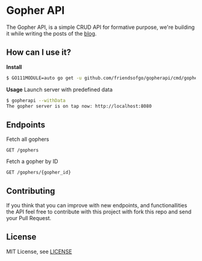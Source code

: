 # Gopher API
The Gopher API, is a simple CRUD API for formative purpose, we're building it while writing the posts of the [blog](https://blog.friendsofgo.tech).

## How can I use it?

**Install**

```sh
$ GO111MODULE=auto go get -u github.com/friendsofgo/gopherapi/cmd/gopherapi
```

**Usage**
Launch server with predefined data

```sh
$ gopherapi --withData
The gopher server is on tap now: http://localhost:8080
```

## Endpoints

Fetch all gophers

```
GET /gophers
```

Fetch a gopher by ID

```
GET /gophers/{gopher_id}
```

## Contributing
If you think that you can improve with new endpoints, and functionallities the API feel free to contribute with this project with fork this repo and send your Pull Request.

## License
MIT License, see [LICENSE](https://github.com/friendsofgo/gopherapi/blob/master/LICENSE)
